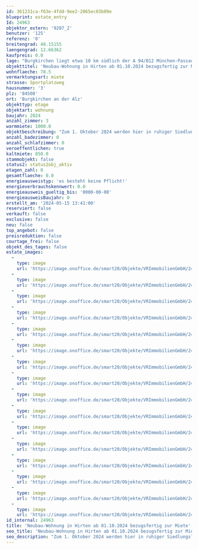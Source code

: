 ```yaml
---
id: 361231ca-f63e-4fdd-9ee2-2065ec03b09e
blueprint: estate_entry
Id: 24963
objektnr_extern: '9207_2'
benutzer: '125'
referenz: '0'
breitengrad: 48.15155
laengengrad: 12.66362
kaufpreis: 0.0
lage: "Burgkirchen liegt etwa 10 km südlich der A 94/B12 München-Passau an den Staatsstraßen St 2107 und St 2356. Die B 20 Straubing-Freilassing überquert das südliche Gemeindegebiet.\r\n\r\nDer Ort liegt an der Bahnstrecke Mühldorf – Burghausen. An den Stationen Gendorf und Burgkirchen halten stündlich die Regionalbahnen der Südostbayernbahn.\r\n\r\nÖffentliche Busverbindungen in die umliegenden Städte bzw. Gemeinden sind vorhanden. \r\n\r\nBurgkirchen liegt an der Alz, etwa 9 km südlich von Altötting (am Mörnbach) und Neuötting (am Inn) beziehungsweise 9 km westlich von Burghausen (an der Salzach). Die Gemeinde grenzt im Westen an Garching an der Alz, im Norden an Unterneukirchen und Kastl, im Osten an Emmerting, Mehring und Burghausen, im Süden an St. Radegrund (Österreich), Tittmoning (Landkreis Traunstein), Halsbach und Kirchweidach.\r\n\r\nDie Gemeinde Burgkirchen an der Alz ist die größte Gemeinde im oberbayerischen Landkreis Altötting ohne Stadt- oder Marktrecht. \r\n\r\n\r\nAktuell hat Burgkirchen rund 10.500 Einwohner.\r\n\r\nDie Immobilie ist im Ortsteil Hirten an der Alz."
objekttitel: 'Neubau-Wohnung in Hirten ab 01.10.2024 bezugsfertig zur Miete'
wohnflaeche: 78.5
vermarktungsart: miete
strasse: Sportplatzweg
hausnummer: '3'
plz: '84508'
ort: 'Burgkirchen an der Alz'
objekttyp: etage
objektart: wohnung
baujahr: 2024
anzahl_zimmer: 3
warmmiete: 1000.0
objektbeschreibung: "Zum 1. Oktober 2024 werden hier in ruhiger Siedlungslage vier Neubau-Wohnungen mit jeweils 3 Zimmer vermietet. \r\n\r\nDiese Wohnung mit Nr. 3 befindet sich im Obergeschoss, vom Treppenaufgang links gelegen und hat eine Wohnfläche von ca. 78,458 m². \r\n\r\nSie verteilt sich auf:\r\n\r\nWohnzimmer mit ca. 18,940 m²\r\nKüche mit ca. 14,114 m²\r\nSchlafzimmer mit ca. 14,132 m²\r\nKinderzimmer mit ca. 11,644 m²\r\nBad mit ca. 7,416 m²\r\nAbstellraum mit ca. 1,332 m²\r\nFlur mit ca. 7,034 m²\r\n\r\nDer Balkon hat etwa 3,846 m². \r\n\r\nDazu kommt noch ein Keller mit etwa 9,910 m² und eine Garage. \r\n\r\nDie Wohnung wird mit einer neuen hochwertigen Küche vermietet. Es werden hochwertige Fliesen und Vinylböden verlegt. \r\n\r\nDie monatliche Grundmiete beträgt € 850,00, für die Nebenkosten werden monatlich € 150,00 angesetzt. Man entrichtet also eine Gesamtmiete von monatlich € 1.000,00. \r\n\r\nDie Kaution in Höhe von 3 Monatsmieten beträgt € 2.550,00.\r\n\r\nEin Energieausweis wird nach Fertigstellung des Objektes erstellt und übergeben.\r\n\r\n\r\nFreuen Sie sich auf eine Besichtigung."
anzahl_badezimmer: 0
anzahl_schlafzimmer: 0
veroeffentlichen: true
kaltmiete: 850.0
stammobjekt: false
status2: status2obj_aktiv
etagen_zahl: 0
gesamtflaeche: 0.0
energieausweistyp: 'es besteht keine Pflicht!'
energieverbrauchskennwert: 0.0
energieausweis_gueltig_bis: '0000-00-00'
energieausweisBaujahr: 0
erstellt_am: '2024-05-15 13:41:00'
reserviert: false
verkauft: false
exclusive: false
neu: false
top_angebot: false
preisreduktion: false
courtage_frei: false
objekt_des_tages: false
estate_images:
  -
    type: image
    url: 'https://image.onoffice.de/smart20/Objekte/VRImmobilienGmbH/24963/fb98aad0-e7c8-4c35-b39a-63b923dda7f1.jpg'
  -
    type: image
    url: 'https://image.onoffice.de/smart20/Objekte/VRImmobilienGmbH/24963/e497c5f6-45f0-4e2d-a6dd-95748f4bb667.jpg'
  -
    type: image
    url: 'https://image.onoffice.de/smart20/Objekte/VRImmobilienGmbH/24963/cc3c10c8-fd91-4e23-8f42-ea0d1c69cb97.jpg'
  -
    type: image
    url: 'https://image.onoffice.de/smart20/Objekte/VRImmobilienGmbH/24963/1cdf46cd-11e2-4fd9-b635-bed84234745d.jpg'
  -
    type: image
    url: 'https://image.onoffice.de/smart20/Objekte/VRImmobilienGmbH/24963/627c14c8-ca72-47c5-8e25-e992fb1e0cc6.jpg'
  -
    type: image
    url: 'https://image.onoffice.de/smart20/Objekte/VRImmobilienGmbH/24963/a0cfda64-d2b7-4ded-b65c-e3f0ff7abbe7.jpg'
  -
    type: image
    url: 'https://image.onoffice.de/smart20/Objekte/VRImmobilienGmbH/24963/cd7dcf81-4d18-4336-92b3-0f47659a32a1.jpg'
  -
    type: image
    url: 'https://image.onoffice.de/smart20/Objekte/VRImmobilienGmbH/24963/edea62ff-0d73-4ca1-9d8f-930327fe2dbc.jpg'
  -
    type: image
    url: 'https://image.onoffice.de/smart20/Objekte/VRImmobilienGmbH/24963/a4d07c5c-e0ed-41c0-8865-f60252725998.jpg'
  -
    type: image
    url: 'https://image.onoffice.de/smart20/Objekte/VRImmobilienGmbH/24963/b8dd6421-e67d-41f7-b6db-23d442a49431.jpg'
  -
    type: image
    url: 'https://image.onoffice.de/smart20/Objekte/VRImmobilienGmbH/24963/2ca7ba41-0c3d-4f95-b784-16636a8382ae.jpg'
  -
    type: image
    url: 'https://image.onoffice.de/smart20/Objekte/VRImmobilienGmbH/24963/2e59734a-029e-4860-b392-108472ad7ee0.jpg'
  -
    type: image
    url: 'https://image.onoffice.de/smart20/Objekte/VRImmobilienGmbH/24963/6961eccc-4911-4dac-950b-71e90d03d380.jpg'
  -
    type: image
    url: 'https://image.onoffice.de/smart20/Objekte/VRImmobilienGmbH/24963/e8b59579-4729-497a-9028-8af1170e1cde.jpg'
  -
    type: image
    url: 'https://image.onoffice.de/smart20/Objekte/VRImmobilienGmbH/24963/0cba3498-d7ec-46c5-a9bd-005ec71ea04e.jpg'
  -
    type: image
    url: 'https://image.onoffice.de/smart20/Objekte/VRImmobilienGmbH/24963/2b0511a3-1a33-44e2-9e88-f515d26279a7.jpg'
id_internal: 24963
title: 'Neubau-Wohnung in Hirten ab 01.10.2024 bezugsfertig zur Miete'
seo_title: 'Neubau-Wohnung in Hirten ab 01.10.2024 bezugsfertig zur Miete'
seo_description: "Zum 1. Oktober 2024 werden hier in ruhiger Siedlungslage vier Neubau-Wohnungen mit jeweils 3 Zimmer vermietet. \r\n\r\nDiese Wohnung mit Nr. 3 befindet sich im Ober"
---
```

